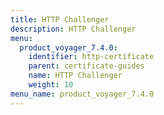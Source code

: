 ```yaml
---
title: HTTP Challenger
description: HTTP Challenger
menu:
  product_voyager_7.4.0:
    identifier: http-certificate
    parent: certificate-guides
    name: HTTP Challenger
    weight: 10
menu_name: product_voyager_7.4.0
---
```

